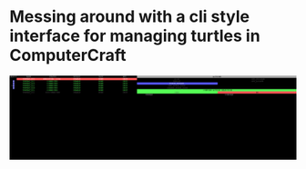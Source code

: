 # Messing around with a cli style interface for managing turtles in ComputerCraft
![Demo Image](https://raw.githubusercontent.com/cakeGit/CLI-TurtleManagement/refs/heads/master/Demo.png)

